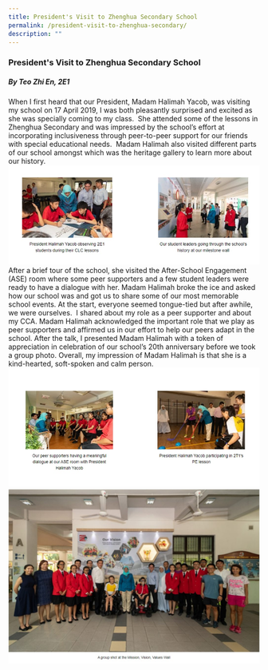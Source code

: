 ```yaml
---
title: President's Visit to Zhenghua Secondary School
permalink: /president-visit-to-zhenghua-secondary/
description: ""
---
```

### President's Visit to Zhenghua Secondary School

##### By Teo Zhi En, 2E1

When I first heard that our President, Madam Halimah Yacob, was visiting my school on 17 April 2019, I was both pleasantly surprised and excited as she was specially coming to my class.  She attended some of the lessons in Zhenghua Secondary and was impressed by the school’s effort at incorporating inclusiveness through peer-to-peer support for our friends with special educational needs.  Madam Halimah also visited different parts of our school amongst which was the heritage gallery to learn more about our history.
![](/images/president%20pic%201.jpg)
After a brief tour of the school, she visited the After-School Engagement (ASE) room where some peer supporters and a few student leaders were ready to have a dialogue with her. Madam Halimah broke the ice and asked how our school was and got us to share some of our most memorable school events. At the start, everyone seemed tongue-tied but after awhile, we were ourselves.  I shared about my role as a peer supporter and about my CCA. Madam Halimah acknowledged the important role that we play as peer supporters and affirmed us in our effort to help our peers adapt in the school. After the talk, I presented Madam Halimah with a token of appreciation in celebration of our school’s 20th anniversary before we took a group photo. Overall, my impression of Madam Halimah is that she is a kind-hearted, soft-spoken and calm person.
![](/images/president%20pic%202.jpg)
![](/images/president%20group%20photo.jpg)